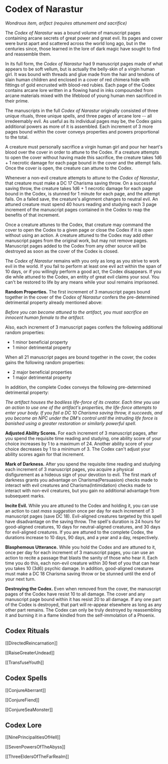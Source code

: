 # Codex of Narastur

_Wondrous item, arifact (requires attunement and sacrifice)_

The _Codex of Narastur_ was a bound volume of manuscript pages containing arcane secrets of great power and great evil. Its pages and cover were burst apart and scattered across the world long ago, but in the centuries since, those learned in the lore of dark magic have sought to find and reassemble them.

In its full form, the _Codex of Narastur_ had 9 manuscript pages made of what appears to be soft vellum, but is actually the belly-skin of a virgin human girl. It was bound with threads and glue made from the hair and tendons of slain human children and enclosed in a cover of red chimera hide with fittings of gold encrusted with blood-red rubies. Each page of the Codex contains arcane lore written in a flowing hand in inks compounded from arcane materials mixed with the lifeblood of young human men sacrificed in their prime.

The manuscripts in the full _Codex of Narastur_ originally consisted of three unique rituals, three unique spells, and three pages of arcane lore -- all irredeemably evil. As useful as its individual pages may be, the Codex gains additional powers as more of it is assembled. Each increment of 3 more pages bound within the cover conveys properties and powers proportional to the total.

A creature must personally sacrifice a virgin human girl and pour her heart's blood over the cover in order to attune to the Codex. If a creature attempts to open the cover without having made this sacrifice, the creature takes 1d6 + 1 necrotic damage for each page bound in the cover and the attempt fails. Once the cover is open, the creature can attune to the Codex.

Whenever a non-evil creature attempts to attune to the _Codex of Narastur_, that creature must make a DC 17 Charisma saving throw. On a successful saving throw, the creature takes 1d6 + 1 necrotic damage for each page bound in the Codex, is stunned for 1 minute for each page, and the attempt fails. On a failed save, the creature's alignment changes to neutral evil. An attuned creature must spend 40 hours reading and studying each 3 page increment of the manuscript pages contained in the Codex to reap the benefits of that increment.

Once a creature attunes to the Codex, that creature may command the cover to open the Codex to a given page or close the Codex if it is open without using an action. A creature attuned to the Codex may add other manuscript pages from the original work, but may not remove pages. Manuscript pages added to the Codex from any other source will be destroyed as soon as the cover of the Codex is closed.

The _Codex of Narastur_ remains with you only as long as you strive to work evil in the world. If you fail to perform at least one evil act within the span of 10 days, or if you willingly perform a good act, the Codex disappears. If you die while attuned to the Codex, an entity of great evil claims your soul. You can't be restored to life by any means while your soul remains imprisoned.

**Random Properties.** The first increment of 3 manuscript pages bound together in the cover of the _Codex of Narastur_ confers the pre-determined detrimental property already mentioned above:

_Before you can become attuned to the artifact, you must sacrifice an innocent human female to the artifact._

Also, each increment of 3 manuscript pages confers the following additional random properties:

* 1 minor beneficial property  
* 1 minor detrimental property

When all 21 manuscript pages are bound together in the cover, the codex gains the following random properties:

* 2 major beneficial properties
* 1 major detrimental property

In addition, the complete Codex conveys the following pre-determined detrimental property:

_The artifact houses the bodiless life-force of its creator. Each time you use an action to use one of the artifact's properties, the life-force attempts to enter your body. If you fail a DC 10 Charisma saving throw, it succeeds, and you become an NPC under the DM's control until the intruding life force is banished using a greater restoration or similarly powerful spell._

**Adjusted Ability Scores.** For each increment of 3 manuscript pages, after you spend the requisite time reading and studying, one ability score of your choice increases by 1 to a maximum of 24. Another ability score of your choice decreases by 1 to a minimum of 3. The Codex can't adjust your ability scores again for that increment.

**Mark of Darkness.** After you spend the requisite time reading and studying each increment of 3 manuscript pages, you acquire a physical disfigurement as a hideous sign of your devotion to evil. The first mark of darkness grants you advantage on Charisma(Persuasion) checks made to interact with evil creatures and Charisma(Intimidation) checks made to interact with non-evil creatures, but you gain no additional advantage from subsequent marks.

**Incite Evil.** While you are attuned to the Codex and holding it, you can use an action to cast _mass suggestion_ once per day for each increment of 3 manuscript pages (save DC 18). Evil-aligned creatures targeted by this spell have disadvantage on the saving throw. The spell's duration is 24 hours for good-aligned creatures, 10 days for neutral-aligned creatures, and 30 days for evil-aligned creatures. If you are attuned to the complete Codex, the durations increase to 10 days, 90 days, and a year and a day, respectively.

**Blasphemous Utterance.** While you hold the Codex and are attuned to it, once per day for each increment of 3 manuscript pages, you can use an action to recite a passage that blasts the sanity of those who hear it. Each time you do this, each non-evil creature within 30 feet of you that can hear you takes 10 (3d6) psychic damage. In addition, good-aligned creatures must make a DC 18 Charisma saving throw or be stunned until the end of your next turn.

**Destroying the Codex.** Even when removed from the cover, the manuscript pages of the Codex have resist 10 to all damage. The cover and any manuscript page bound within it has resist 20 to all damage. If any one part of the Codex is destroyed, that part will re-appear elsewhere as long as any other part remains. The Codex can only be truly destroyed by reassembling it and burning it in a flame kindled from the self-immolation of a Phoenix.

## Codex Rituals

[[DirectedReincarnation]]

[[RaiseGreaterUndead]]

[[TransfuseYouth]]

## Codex Spells

[[ConjureAberrant]]

[[ConjureFiend]]

[[ConjureSeaMonster]]

## Codex Lore

[[NinePrincipalitiesOfHell]]

[[SevenPowersOfTheAbyss]]

[[ThreeEldersOfTheFarRealm]]
